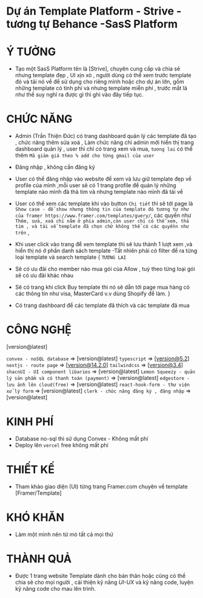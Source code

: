 # Dự án Template Platform - Strive - tương tự Behance -SasS Platform 

# Ý TƯỞNG

- Tạo một SasS Platform tên là [Strive], chuyên cung cấp và chia sẽ nhưng template đẹp , UI xịn xò , người dùng có thể xem trước template đó và tải nó về để sử dụng cho riêng mình hoặc cho dự án lớn, gồm những template có tính phí và nhưng template miễn phí , trước mắt là như thế suy nghĩ ra được gì thì ghi vào đây tiếp tục.

# CHỨC NĂNG

- Admin (Trần Thiện Đức) có trang dashboard quản lý các template đã tạo , chức năng thêm sửa xoá , Làm chức năng chỉ admin mới hiển thị trang dashboard quản lý , user thì chỉ có trang xem và mua, `tương lai` có thể thêm `Mã giảm giá theo % add cho từng gmail của user`

- Đăng nhập , không cần đăng ký
- User có thể đăng nhập vào website để xem và lưu giữ template đẹp về profile của mình ,mỗi user sẽ có 1 trang profile để quản lý những template nào mình đã thả tim và nhưng template nào mình đã tải về
- User có thể xem các template khi vào button `Chi tiết` thì sẽ tới page là `Show case - để show nhưng thông tin của template đó tương tự như của framer https://www.framer.com/templates/guery/`, các quyền như `Thêm, sửa, xoá chỉ nằm ở phía admin,còn user chỉ có thễ xem, thả tim , và tải về template đã chọn chứ không thể có các quyềnn như trên` ,
- Khi user click vào trang để xem template thì sẽ lưu thành 1 lượt xem ,và hiển thị nó ở phần danh sách template
  -Tất nhiên phải có filter để ra từng loại template và search template
  {
  `TƯƠNG LAI`
- Sẽ có ưu đãi cho member nào mua gói của Allow , tuỳ theo từng loại gói sẽ có ưu đãi khác nhau
- Sẽ có trang khi click Buy template thì nó sẽ dẫn tới page mua hàng có các thông tin như visa, MasterCard v.v dùng Shopify để làm.
  }

- Có trang dashboard để các template đã thích và các template đã mua

# CÔNG NGHỆ

[version@latest]

`convex - noSQL database` => [version@latest]
`typescript` => [version@5.2]
`nextjs - route page` => [version@14.2.0]
`tailwindcss` => [version@3.4]
`shacnUI - UI component libaries` => [version@latest]
`Lemon Squeezy - quản lý sản phẩm và có thanh toán (payment)` => [version@latest]
`edgestore - lưu ảnh lên cloud(free)` => [version@latest]
`react-hook-form - thư viện xử lý form` => [version@latest]
`clerk - chức năng đăng ký , đăng nhập` => [version@latest]

# KINH PHÍ

- Database no-sql thì sử dụng Convex - Không mất phí
- Deploy lên `vercel` free không mất phí

# THIẾT KẾ

- Tham khảo giao diện (UI) từng trang Framer.com chuyên về template [Framer/Template]

# KHÓ KHĂN

- Làm một mình nên từ mò tất cả mọi thứ

# THÀNH QUẢ

- Được 1 trang website Template dành cho bản thân hoặc cũng có thể chia sẽ cho mọi người , cải thiện kỹ năng _UI-UX_ và kỹ năng code, luyện kỹ năng code cho mau lên trình.
